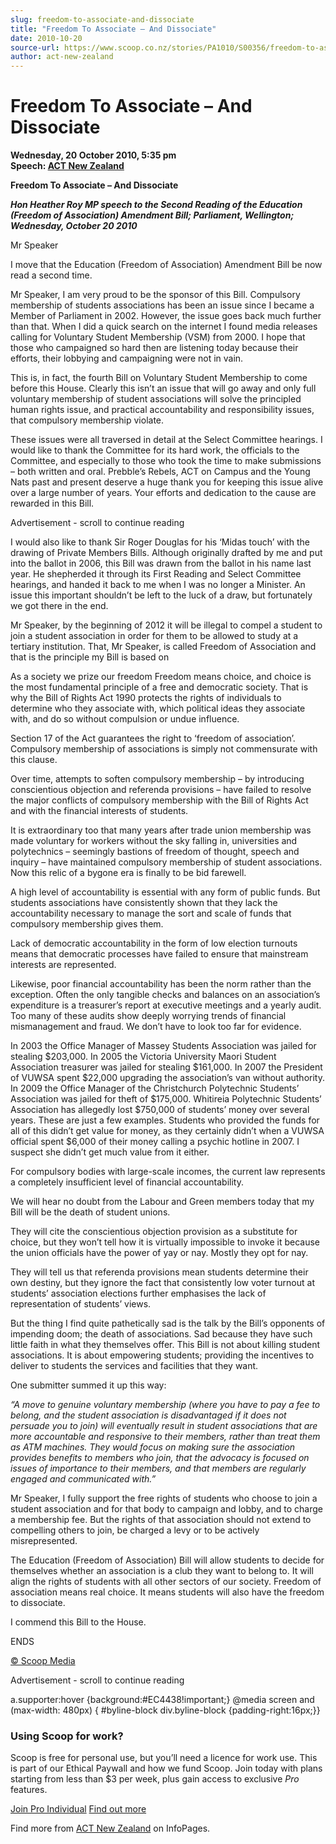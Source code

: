 ```yaml
---
slug: freedom-to-associate-and-dissociate
title: "Freedom To Associate – And Dissociate"
date: 2010-10-20
source-url: https://www.scoop.co.nz/stories/PA1010/S00356/freedom-to-associate-and-dissociate.htm
author: act-new-zealand
---
```

Freedom To Associate – And Dissociate
=====================================

**Wednesday, 20 October 2010, 5:35 pm**  
**Speech: [ACT New Zealand](https://info.scoop.co.nz/ACT_New_Zealand)**

**Freedom To Associate – And Dissociate**  

  
_**Hon Heather Roy MP speech to the Second Reading of the Education (Freedom of Association) Amendment Bill; Parliament, Wellington; Wednesday, October 20 2010**_  
  
  
  
Mr Speaker

I move that the Education (Freedom of Association) Amendment Bill be now read a second time.

Mr Speaker, I am very proud to be the sponsor of this Bill. Compulsory membership of students associations has been an issue since I became a Member of Parliament in 2002. However, the issue goes back much further than that. When I did a quick search on the internet I found media releases calling for Voluntary Student Membership (VSM) from 2000. I hope that those who campaigned so hard then are listening today because their efforts, their lobbying and campaigning were not in vain.

This is, in fact, the fourth Bill on Voluntary Student Membership to come before this House. Clearly this isn’t an issue that will go away and only full voluntary membership of student associations will solve the principled human rights issue, and practical accountability and responsibility issues, that compulsory membership violate.

These issues were all traversed in detail at the Select Committee hearings. I would like to thank the Committee for its hard work, the officials to the Committee, and especially to those who took the time to make submissions – both written and oral. Prebble’s Rebels, ACT on Campus and the Young Nats past and present deserve a huge thank you for keeping this issue alive over a large number of years. Your efforts and dedication to the cause are rewarded in this Bill.

Advertisement - scroll to continue reading





I would also like to thank Sir Roger Douglas for his ‘Midas touch’ with the drawing of Private Members Bills. Although originally drafted by me and put into the ballot in 2006, this Bill was drawn from the ballot in his name last year. He shepherded it through its First Reading and Select Committee hearings, and handed it back to me when I was no longer a Minister. An issue this important shouldn’t be left to the luck of a draw, but fortunately we got there in the end.

Mr Speaker, by the beginning of 2012 it will be illegal to compel a student to join a student association in order for them to be allowed to study at a tertiary institution. That, Mr Speaker, is called Freedom of Association and that is the principle my Bill is based on

As a society we prize our freedom Freedom means choice, and choice is the most fundamental principle of a free and democratic society. That is why the Bill of Rights Act 1990 protects the rights of individuals to determine who they associate with, which political ideas they associate with, and do so without compulsion or undue influence.

Section 17 of the Act guarantees the right to ‘freedom of association’. Compulsory membership of associations is simply not commensurate with this clause.

Over time, attempts to soften compulsory membership – by introducing conscientious objection and referenda provisions – have failed to resolve the major conflicts of compulsory membership with the Bill of Rights Act and with the financial interests of students.

It is extraordinary too that many years after trade union membership was made voluntary for workers without the sky falling in, universities and polytechnics – seemingly bastions of freedom of thought, speech and inquiry – have maintained compulsory membership of student associations. Now this relic of a bygone era is finally to be bid farewell.

A high level of accountability is essential with any form of public funds. But students associations have consistently shown that they lack the accountability necessary to manage the sort and scale of funds that compulsory membership gives them.

Lack of democratic accountability in the form of low election turnouts means that democratic processes have failed to ensure that mainstream interests are represented.

Likewise, poor financial accountability has been the norm rather than the exception. Often the only tangible checks and balances on an association’s expenditure is a treasurer’s report at executive meetings and a yearly audit. Too many of these audits show deeply worrying trends of financial mismanagement and fraud. We don’t have to look too far for evidence.

In 2003 the Office Manager of Massey Students Association was jailed for stealing $203,000. In 2005 the Victoria University Maori Student Association treasurer was jailed for stealing $161,000. In 2007 the President of VUWSA spent $22,000 upgrading the association’s van without authority. In 2009 the Office Manager of the Christchurch Polytechnic Students’ Association was jailed for theft of $175,000. Whitireia Polytechnic Students’ Association has allegedly lost $750,000 of students’ money over several years. These are just a few examples. Students who provided the funds for all of this didn’t get value for money, as they certainly didn’t when a VUWSA official spent $6,000 of their money calling a psychic hotline in 2007. I suspect she didn’t get much value from it either.

For compulsory bodies with large-scale incomes, the current law represents a completely insufficient level of financial accountability.

We will hear no doubt from the Labour and Green members today that my Bill will be the death of student unions.

They will cite the conscientious objection provision as a substitute for choice, but they won’t tell how it is virtually impossible to invoke it because the union officials have the power of yay or nay. Mostly they opt for nay.

They will tell us that referenda provisions mean students determine their own destiny, but they ignore the fact that consistently low voter turnout at students’ association elections further emphasises the lack of representation of students’ views.

But the thing I find quite pathetically sad is the talk by the Bill’s opponents of impending doom; the death of associations. Sad because they have such little faith in what they themselves offer. This Bill is not about killing student associations. It is about empowering students; providing the incentives to deliver to students the services and facilities that they want.

One submitter summed it up this way:

_“A move to genuine voluntary membership (where you have to pay a fee to belong, and the student association is disadvantaged if it does not persuade you to join) will eventually result in student associations that are more accountable and responsive to their members, rather than treat them as ATM machines. They would focus on making sure the association provides benefits to members who join, that the advocacy is focused on issues of importance to their members, and that members are regularly engaged and communicated with.”_  
  
Mr Speaker, I fully support the free rights of students who choose to join a student association and for that body to campaign and lobby, and to charge a membership fee. But the rights of that association should not extend to compelling others to join, be charged a levy or to be actively misrepresented.

The Education (Freedom of Association) Bill will allow students to decide for themselves whether an association is a club they want to belong to. It will align the rights of students with all other sectors of our society. Freedom of association means real choice. It means students will also have the freedom to dissociate.

I commend this Bill to the House.

ENDS

  

[© Scoop Media](http://www.scoop.co.nz/about/terms.html)  

Advertisement - scroll to continue reading



a.supporter:hover {background:#EC4438!important;} @media screen and (max-width: 480px) { #byline-block div.byline-block {padding-right:16px;}}

### Using Scoop for work?

Scoop is free for personal use, but you’ll need a licence for work use. This is part of our Ethical Paywall and how we fund Scoop. Join today with plans starting from less than $3 per week, plus gain access to exclusive _Pro_ features.  
  
[Join Pro Individual](https://pro.scoop.co.nz/Individual/?from=ProIn24) [Find out more](https://pro.scoop.co.nz/using-scoop-for-work/?from=ProIn24)

Find more from [ACT New Zealand](https://info.scoop.co.nz/ACT_New_Zealand) on InfoPages.